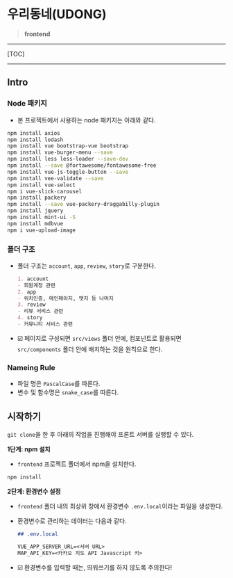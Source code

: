 # 우리동네(UDONG)

> **frontend**

---

[TOC]

---

## Intro

### Node 패키지

- 본 프로젝트에서 사용하는 node 패키지는 아래와 같다.

```bash
npm install axios
npm install lodash
npm install vue bootstrap-vue bootstrap
npm install vue-burger-menu --save
npm install less less-loader --save-dev
npm install --save @fortawesome/fontawesome-free
npm install vue-js-toggle-button --save
npm install vee-validate --save
npm install vue-select
npm i vue-slick-carousel
npm install packery
npm install --save vue-packery-draggabilly-plugin
npm install jquery
npm install mint-ui -S
npm install mdbvue
npm i vue-upload-image
```

### 폴더 구조

- 폴더 구조는 `account`, `app`, `review`, `story`로 구분한다.

  ```markdown
  1. account
  - 회원계정 관련
  2. app
  - 위치인증, 메인페이지, 뱃지 등 나머지
  3. review
  - 리뷰 서비스 관련
  4. story
  - 커뮤니티 서비스 관련
  ```


- :ballot_box_with_check: 페이지로 구성되면 `src/views` 폴더 안에, 컴포넌트로 활용되면 `src/components` 폴더 안에 배치하는 것을 원칙으로 한다.

### Nameing Rule

- 파일 명은 `PascalCase`를 따른다.
- 변수 및 함수명은 `snake_case`를 따른다.



## 시작하기

`git clone`을 한 후 아래의 작업을 진행해야 프론트 서버를 실행할 수 있다.

**1단계: npm 설치**

- `frontend` 프로젝트 폴더에서 npm을 설치한다.

```bash
npm install
```

**2단계: 환경변수 설정**

- `frontend` 폴더 내의 최상위 창에서 환경변수 `.env.local`이라는 파일을 생성한다.

- 환경변수로 관리하는 데이터는 다음과 같다.

  ```markdown
  ## .env.local
  
  VUE_APP_SERVER_URL=<서버 URL>
  MAP_API_KEY=<카카오 지도 API Javascript 키>
  ```

- :ballot_box_with_check: 환경변수를 입력할 때는, 띄워쓰기를 하지 않도록 주의한다!